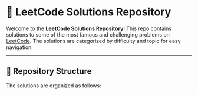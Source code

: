 # 📘 LeetCode Solutions Repository

Welcome to the **LeetCode Solutions Repository**! This repo contains solutions to some of the most famous and challenging problems on [LeetCode](https://leetcode.com). The solutions are categorized by difficulty and topic for easy navigation.

---

## 📂 Repository Structure

The solutions are organized as follows:

